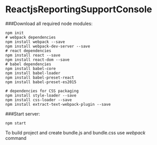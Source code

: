 # ReactjsReportingSupportConsole
###Download all required node modules:
```
npm init
# webpack dependencies
npm install webpack --save
npm install webpack-dev-server --save
# react dependencies
npm install react --save
npm install react-dom --save
# babel dependencies
npm install babel-core
npm install babel-loader
npm install babel-preset-react
npm install babel-preset-es2015
 
# dependencies for CSS packaging
npm install style-loader --save
npm install css-loader --save
npm install extract-text-webpack-plugin --save
```

###Start server:
```
npm start
```

To build project and create bundle.js and bundle.css use *webpack* command
